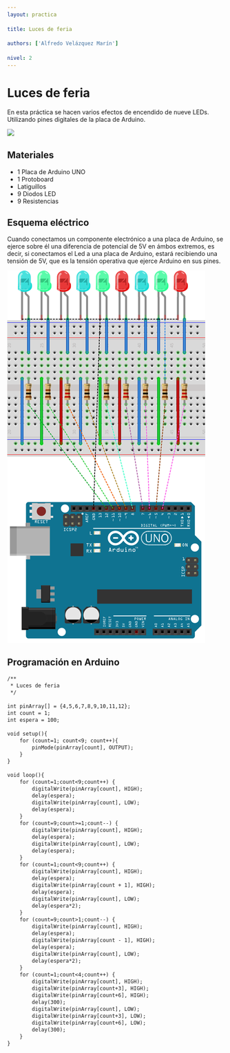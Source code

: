 ```yaml
---
layout: practica

title: Luces de feria

authors: ['Alfredo Velázquez Marín']

nivel: 2
---
```


# Luces de feria

En esta práctica se hacen varios efectos de encendido de nueve LEDs. Utilizando pines digitales de la placa de Arduino.

![](practica.gif)

## Materiales

- 1 Placa de Arduino UNO
- 1 Protoboard
- Latiguillos
- 9 Diodos LED
- 9 Resistencias

## Esquema eléctrico

Cuando conectamos un componente electrónico a una placa de Arduino, se ejerce sobre él una diferencia de potencial de 5V en ámbos extremos, es decir, si conectamos el Led a una placa de Arduino, estará recibiendo una tensión de 5V, que es la tensión operativa que ejerce Arduino en sus pines.

![](fritzing.png)

## Programación en Arduino


```
/**
 * Luces de feria
 */

int pinArray[] = {4,5,6,7,8,9,10,11,12};
int count = 1;
int espera = 100;

void setup(){
    for (count=1; count<9; count++){
        pinMode(pinArray[count], OUTPUT);
    }
}

void loop(){
    for (count=1;count<9;count++) { 
        digitalWrite(pinArray[count], HIGH); 
        delay(espera);
        digitalWrite(pinArray[count], LOW);
        delay(espera);
    }
    for (count=9;count>=1;count--) {
        digitalWrite(pinArray[count], HIGH); 
        delay(espera);
        digitalWrite(pinArray[count], LOW);
        delay(espera);
    }
    for (count=1;count<9;count++) {
        digitalWrite(pinArray[count], HIGH);
        delay(espera);
        digitalWrite(pinArray[count + 1], HIGH);
        delay(espera);
        digitalWrite(pinArray[count], LOW);
        delay(espera*2);
    }
    for (count=9;count>1;count--) {
        digitalWrite(pinArray[count], HIGH);
        delay(espera);
        digitalWrite(pinArray[count - 1], HIGH);
        delay(espera);
        digitalWrite(pinArray[count], LOW);
        delay(espera*2);
    }
    for (count=1;count<4;count++) {
        digitalWrite(pinArray[count], HIGH); 
        digitalWrite(pinArray[count+3], HIGH); 
        digitalWrite(pinArray[count+6], HIGH); 
        delay(300);
        digitalWrite(pinArray[count], LOW);
        digitalWrite(pinArray[count+3], LOW);
        digitalWrite(pinArray[count+6], LOW);
        delay(300);
    }
}
```
